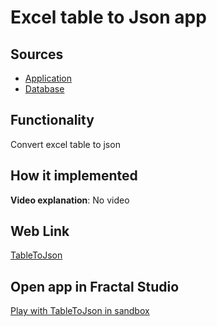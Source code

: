 # Excel table to Json app

## Sources

- [Application](https://github.com/LearnFractal/FractalPlatform/tree/main/FractalPlatform.Examples/Applications/TableToJson/TableToJsonAppApplication.cs)
- [Database](https://github.com/LearnFractal/FractalPlatform/tree/main/FractalPlatform.Examples/Databases/TableToJson)

## Functionality

Convert excel table to json

## How it implemented

**Video explanation**: No video

## Web Link

[TableToJson](https://fraplat.com/jupiter/TableToJson)

## Open app in Fractal Studio

[Play with TableToJson in sandbox](https://fraplat.com/mars/FractalStudio/?tag=TableToJson+template)


